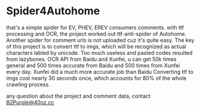 # Spider4Autohome
that's a simple spider for EV, PHEV, EREV consumers comments. with ttf processing and OCR, the project worked out ttf-anti-spider of Autohome.
Another spider for comment urls is not uploaded cuz it's quite easy.
The key of this project is to convert ttf to imgs, which will be recognized as actual characters labled by unicode.
Too much useless and pasted codes resulted from lazybones.
OCR API from Baidu and Xunfei, u can get 50k times general and 500 times accurate from Baidu and 500 times from Xunfei every day. Xunfei did a much more accurate job than Baidu
Converting ttf to imgs cost nearly 30 seconds once, which accounts for 80% of the whole crawling process.

any question about the project and comment data, contact B2Purple@40oz.cc
